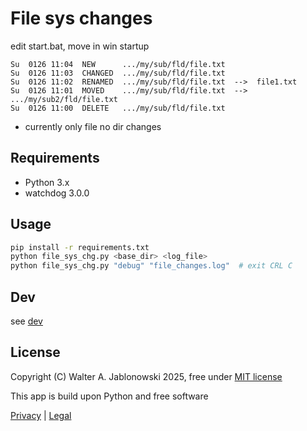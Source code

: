 # File sys changes

edit start.bat, move in win startup

```
Su  0126 11:04  NEW      .../my/sub/fld/file.txt
Su  0126 11:03  CHANGED  .../my/sub/fld/file.txt
Su  0126 11:02  RENAMED  .../my/sub/fld/file.txt  -->  file1.txt
Su  0126 11:01  MOVED    .../my/sub/fld/file.txt  -->  .../my/sub2/fld/file.txt
Su  0126 11:00  DELETE   .../my/sub/fld/file.txt
```

- currently only file no dir changes

## Requirements

- Python 3.x
- watchdog 3.0.0

## Usage

```bash
pip install -r requirements.txt
python file_sys_chg.py <base_dir> <log_file>
python file_sys_chg.py "debug" "file_changes.log"  # exit CRL C
```

## Dev

see [dev](dev.md)

## License

Copyright (C) Walter A. Jablonowski 2025, free under [MIT license](LICENSE)

This app is build upon Python and free software

[Privacy](https://walter-a-jablonowski.github.io/privacy.html) | [Legal](https://walter-a-jablonowski.github.io/imprint.html)
